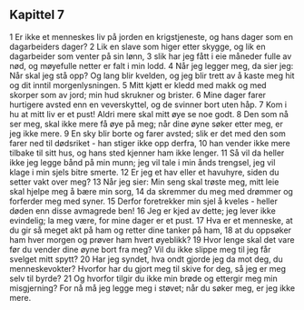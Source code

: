 ## Kapittel 7

1 Er ikke et menneskes liv på jorden en krigstjeneste, og hans dager som en dagarbeiders dager?
2 Lik en slave som higer etter skygge, og lik en dagarbeider som venter på sin lønn,
3 slik har jeg fått i eie måneder fulle av nød, og møyefulle netter er falt i min lodd.
4 Når jeg legger meg, da sier jeg: Når skal jeg stå opp? Og lang blir kvelden, og jeg blir trett av å kaste meg hit og dit inntil morgenlysningen.
5 Mitt kjøtt er kledd med makk og med skorper som av jord; min hud skrukner og brister.
6 Mine dager farer hurtigere avsted enn en veverskyttel, og de svinner bort uten håp.
7 Kom i hu at mitt liv er et pust! Aldri mere skal mitt øye se noe godt.
8 Den som nå ser meg, skal ikke mere få øye på meg; når dine øyne søker etter meg, er jeg ikke mere.
9 En sky blir borte og farer avsted; slik er det med den som farer ned til dødsriket - han stiger ikke opp derfra,
10 han vender ikke mere tilbake til sitt hus, og hans sted kjenner ham ikke lenger.
11 Så vil da heller ikke jeg legge bånd på min munn; jeg vil tale i min ånds trengsel, jeg vil klage i min sjels bitre smerte.
12 Er jeg et hav eller et havuhyre, siden du setter vakt over meg?
13 Når jeg sier: Min seng skal trøste meg, mitt leie skal hjelpe meg å bære min sorg,
14 da skremmer du meg med drømmer og forferder meg med syner.
15 Derfor foretrekker min sjel å kveles - heller døden enn disse avmagrede ben!
16 Jeg er kjed av dette; jeg lever ikke evindelig; la meg være, for mine dager er et pust.
17 Hva er et menneske, at du gir så meget akt på ham og retter dine tanker på ham,
18 at du oppsøker ham hver morgen og prøver ham hvert øyeblikk?
19 Hvor lenge skal det vare før du vender dine øyne bort fra meg? Vil du ikke slippe meg til jeg får svelget mitt spytt?
20 Har jeg syndet, hva ondt gjorde jeg da mot deg, du menneskevokter? Hvorfor har du gjort meg til skive for deg, så jeg er meg selv til byrde?
21 Og hvorfor tilgir du ikke min brøde og ettergir meg min misgjerning? For nå må jeg legge meg i støvet; når du søker meg, er jeg ikke mere.
